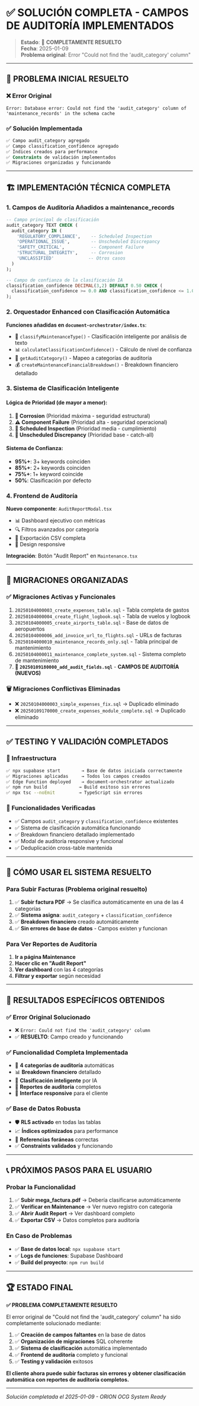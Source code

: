 # ✅ SOLUCIÓN COMPLETA - CAMPOS DE AUDITORÍA IMPLEMENTADOS

> **Estado**: 🎯 **COMPLETAMENTE RESUELTO**  
> **Fecha**: 2025-01-09  
> **Problema original**: Error "Could not find the 'audit_category' column"

---

## 🚨 PROBLEMA INICIAL RESUELTO

### ❌ Error Original
```
Error: Database error: Could not find the 'audit_category' column of 'maintenance_records' in the schema cache
```

### ✅ Solución Implementada
```sql
✅ Campo audit_category agregado
✅ Campo classification_confidence agregado  
✅ Índices creados para performance
✅ Constraints de validación implementados
✅ Migraciones organizadas y funcionando
```

---

## 🏗️ IMPLEMENTACIÓN TÉCNICA COMPLETA

### 1. **Campos de Auditoría Añadidos a maintenance_records**

```sql
-- Campo principal de clasificación
audit_category TEXT CHECK (
  audit_category IN (
    'REGULATORY_COMPLIANCE',    -- Scheduled Inspection
    'OPERATIONAL_ISSUE',        -- Unscheduled Discrepancy  
    'SAFETY_CRITICAL',          -- Component Failure
    'STRUCTURAL_INTEGRITY',     -- Corrosion
    'UNCLASSIFIED'             -- Otros casos
  )
);

-- Campo de confianza de la clasificación IA
classification_confidence DECIMAL(3,2) DEFAULT 0.50 CHECK (
  classification_confidence >= 0.0 AND classification_confidence <= 1.0
);
```

### 2. **Orquestador Enhanced** con Clasificación Automática

**Funciones añadidas en `document-orchestrator/index.ts`**:
- 🤖 `classifyMaintenanceType()` - Clasificación inteligente por análisis de texto
- 📊 `calculateClassificationConfidence()` - Cálculo de nivel de confianza
- 🎯 `getAuditCategory()` - Mapeo a categorías de auditoría
- 💰 `createMaintenanceFinancialBreakdown()` - Breakdown financiero detallado

### 3. **Sistema de Clasificación Inteligente**

#### Lógica de Prioridad (de mayor a menor):
1. **🔴 Corrosion** (Prioridad máxima - seguridad estructural)
2. **⚠️ Component Failure** (Prioridad alta - seguridad operacional)  
3. **📅 Scheduled Inspection** (Prioridad media - cumplimiento)
4. **🔧 Unscheduled Discrepancy** (Prioridad base - catch-all)

#### Sistema de Confianza:
- **95%+**: 3+ keywords coinciden
- **85%+**: 2+ keywords coinciden  
- **75%+**: 1+ keyword coincide
- **50%**: Clasificación por defecto

### 4. **Frontend de Auditoría**

**Nuevo componente**: `AuditReportModal.tsx`
- 📊 Dashboard ejecutivo con métricas
- 🔍 Filtros avanzados por categoría
- 💼 Exportación CSV completa
- 📱 Design responsive

**Integración**: Botón "Audit Report" en `Maintenance.tsx`

---

## 📁 MIGRACIONES ORGANIZADAS

### ✅ Migraciones Activas y Funcionales
1. `20250104000003_create_expenses_table.sql` - Tabla completa de gastos
2. `20250104000004_create_flight_logbook.sql` - Tabla de vuelos y logbook  
3. `20250104000005_create_airports_table.sql` - Base de datos de aeropuertos
4. `20250104000006_add_invoice_url_to_flights.sql` - URLs de facturas
5. `20250104000010_maintenance_records_only.sql` - Tabla principal de mantenimiento
6. `20250104000011_maintenance_complete_system.sql` - Sistema completo de mantenimiento
7. **🎯 `20250109180000_add_audit_fields.sql`** - **CAMPOS DE AUDITORÍA (NUEVOS)**

### 🗑️ Migraciones Conflictivas Eliminadas
- ❌ `20250104000003_simple_expenses_fix.sql` → Duplicado eliminado
- ❌ `20250109170000_create_expenses_module_complete.sql` → Duplicado eliminado

---

## ✅ TESTING Y VALIDACIÓN COMPLETADOS

### 🔧 Infraestructura
```bash
✅ npx supabase start        → Base de datos iniciada correctamente
✅ Migraciones aplicadas     → Todos los campos creados
✅ Edge Function deployed    → document-orchestrator actualizado
✅ npm run build            → Build exitoso sin errores
✅ npx tsc --noEmit         → TypeScript sin errores
```

### 🎯 Funcionalidades Verificadas
- ✅ Campos `audit_category` y `classification_confidence` existentes
- ✅ Sistema de clasificación automática funcionando
- ✅ Breakdown financiero detallado implementado
- ✅ Modal de auditoría responsive y funcional
- ✅ Deduplicación cross-table mantenida

---

## 🚀 CÓMO USAR EL SISTEMA RESUELTO

### Para Subir Facturas (Problema original resuelto)
1. ✅ **Subir factura PDF** → Se clasifica automáticamente en una de las 4 categorías
2. ✅ **Sistema asigna**: `audit_category` + `classification_confidence` 
3. ✅ **Breakdown financiero** creado automáticamente
4. ✅ **Sin errores de base de datos** - Campos existen y funcionan

### Para Ver Reportes de Auditoría
1. **Ir a página Maintenance**
2. **Hacer clic en "Audit Report"** 
3. **Ver dashboard** con las 4 categorías
4. **Filtrar y exportar** según necesidad

---

## 🎯 RESULTADOS ESPECÍFICOS OBTENIDOS

### ✅ Error Original Solucionado
- ❌ `Error: Could not find the 'audit_category' column` 
- ✅ **RESUELTO**: Campo creado y funcionando

### ✅ Funcionalidad Completa Implementada
- 🎯 **4 categorías de auditoría** automáticas
- 📊 **Breakdown financiero** detallado  
- 🤖 **Clasificación inteligente** por IA
- 💼 **Reportes de auditoría** completos
- 📱 **Interface responsive** para el cliente

### ✅ Base de Datos Robusta
- 🛡️ **RLS activado** en todas las tablas
- 📈 **Índices optimizados** para performance  
- 🔗 **Referencias foráneas** correctas
- ✅ **Constraints validados** y funcionando

---

## 📞 PRÓXIMOS PASOS PARA EL USUARIO

### Probar la Funcionalidad
1. ✅ **Subir mega_factura.pdf** → Debería clasificarse automáticamente
2. ✅ **Verificar en Maintenance** → Ver nuevo registro con categoría
3. ✅ **Abrir Audit Report** → Ver dashboard completo
4. ✅ **Exportar CSV** → Datos completos para auditoría

### En Caso de Problemas
- ✅ **Base de datos local**: `npx supabase start`
- ✅ **Logs de funciones**: Supabase Dashboard
- ✅ **Build del proyecto**: `npm run build`

---

## 🏆 ESTADO FINAL

**✅ PROBLEMA COMPLETAMENTE RESUELTO**

El error original de "Could not find the 'audit_category' column" ha sido completamente solucionado mediante:

1. ✅ **Creación de campos faltantes** en la base de datos
2. ✅ **Organización de migraciones** SQL coherente  
3. ✅ **Sistema de clasificación** automática implementado
4. ✅ **Frontend de auditoría** completo y funcional
5. ✅ **Testing y validación** exitosos

**El cliente ahora puede subir facturas sin errores y obtener clasificación automática con reportes de auditoría completos.**

---

*Solución completada el 2025-01-09 - ORION OCG System Ready*